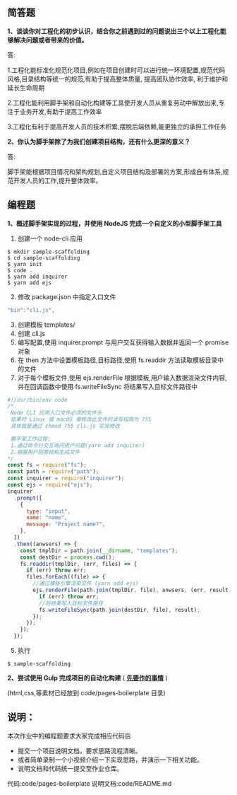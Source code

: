 ## 简答题

**1、谈谈你对工程化的初步认识，结合你之前遇到过的问题说出三个以上工程化能够解决问题或者带来的价值。**

答:

1.工程化能标准化规范化项目,例如在项目创建时可以进行统一环境配置,规范代码风格,目录结构等统一的规范,有助于提高整体质量, 提高团队协作效率, 利于维护和延长生命周期

2.工程化能利用脚手架和自动化构建等工具使开发人员从重复劳动中解放出来,专注于业务开发,有助于提高工作效率

3.工程化有利于提高开发人员的技术积累,摆脱后端依赖,能更独立的承担工作任务

**2、你认为脚手架除了为我们创建项目结构，还有什么更深的意义？**

答:

脚手架能根据项目情况和架构规划,自定义项目结构及部署的方案,形成自有体系,规范开发人员的工作,提升整体效率。

## 编程题

**1、概述脚手架实现的过程，并使用 NodeJS 完成一个自定义的小型脚手架工具**

1. 创建一个 node-cli 应用

```shell
$ mkdir sample-scaffolding
$ cd sample-scaffolding
$ yarn init
$ code .
$ yarn add inquirer
$ yarn add ejs
```

2. 修改 package.json 中指定入口文件

```javascript
"bin":"cli.js",
```

3. 创建模板 templates/
4. 创建 cli.js
5. 编写配置,使用 inquirer.prompt 与用户交互获得输入数据并返回一个 promise 对象
6. 在 then 方法中设置模板路径,目标路径,使用 fs.readdir 方法读取模板目录中的文件
7. 对于每个模板文件,使用 ejs.renderFile 根据模板,用户输入数据渲染文件内容,并在回调函数中使用 fs.writeFileSync 将结果写入目标文件路径中

```javascript
#!/usr/bin/env node
/*
 Node CLI 应用入口文件必须的文件头
 如果时 Linux 或 macOS 需修改此文件的读写权限为 755
 具体就是通过 chmod 755 cli.js 实现修改

 脚手架工作过程:
 1.通过命令行交互询问用户问题(yarn add inquirer)
 2.根据用户回答结构生成文件
*/
const fs = require("fs");
const path = require("path");
const inquirer = require("inquirer");
const ejs = require("ejs");
inquirer
  .prompt([
    {
      type: "input",
      name: "name",
      message: "Project name?",
    },
  ])
  .then((anwsers) => {
    const tmplDir = path.join(__dirname, "templates");
    const destDir = process.cwd();
    fs.readdir(tmplDir, (err, files) => {
      if (err) throw err;
      files.forEach((file) => {
        //通过模板引擎渲染文件 (yarn add ejs)
        ejs.renderFile(path.join(tmplDir, file), anwsers, (err, result) => {
          if (err) throw err;
          //将结果写入目标文件路径
          fs.writeFileSync(path.join(destDir, file), result);
        });
      });
    });
  });
```

5. 执行

```shell
$ sample-scaffolding
```

**2、尝试使用 Gulp 完成项目的自动化构建** ( **[先要作的事情](https://gitee.com/lagoufed/fed-e-questions/blob/master/part2/%E4%B8%8B%E8%BD%BD%E5%8C%85%E6%98%AF%E5%87%BA%E9%94%99%E7%9A%84%E8%A7%A3%E5%86%B3%E6%96%B9%E5%BC%8F.md)** )

(html,css,等素材已经放到 code/pages-boilerplate 目录)

## 说明：

本次作业中的编程题要求大家完成相应代码后

- 提交一个项目说明文档，要求思路流程清晰。
- 或者简单录制一个小视频介绍一下实现思路，并演示一下相关功能。
- 说明文档和代码统一提交至作业仓库。

代码:code/pages-boilerplate
说明文档:code/README.md
